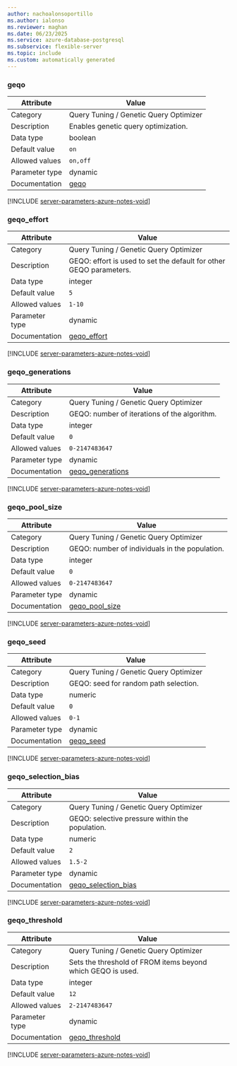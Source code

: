 ```yaml
---
author: nachoalonsoportillo
ms.author: ialonso
ms.reviewer: maghan
ms.date: 06/23/2025
ms.service: azure-database-postgresql
ms.subservice: flexible-server
ms.topic: include
ms.custom: automatically generated
---
```

### geqo

| Attribute | Value |
| --- | --- |
| Category | Query Tuning / Genetic Query Optimizer |
| Description | Enables genetic query optimization. |
| Data type | boolean |
| Default value | `on` |
| Allowed values | `on,off` |
| Parameter type | dynamic |
| Documentation | [geqo](https://www.postgresql.org/docs/15/runtime-config-query.html#GUC-GEQO) |


[!INCLUDE [server-parameters-azure-notes-void](./server-parameters-azure-notes-void.md)]



### geqo_effort

| Attribute | Value |
| --- | --- |
| Category | Query Tuning / Genetic Query Optimizer |
| Description | GEQO: effort is used to set the default for other GEQO parameters. |
| Data type | integer |
| Default value | `5` |
| Allowed values | `1-10` |
| Parameter type | dynamic |
| Documentation | [geqo_effort](https://www.postgresql.org/docs/15/runtime-config-query.html#GUC-GEQO-EFFORT) |


[!INCLUDE [server-parameters-azure-notes-void](./server-parameters-azure-notes-void.md)]



### geqo_generations

| Attribute | Value |
| --- | --- |
| Category | Query Tuning / Genetic Query Optimizer |
| Description | GEQO: number of iterations of the algorithm. |
| Data type | integer |
| Default value | `0` |
| Allowed values | `0-2147483647` |
| Parameter type | dynamic |
| Documentation | [geqo_generations](https://www.postgresql.org/docs/15/runtime-config-query.html#GUC-GEQO-GENERATIONS) |


[!INCLUDE [server-parameters-azure-notes-void](./server-parameters-azure-notes-void.md)]



### geqo_pool_size

| Attribute | Value |
| --- | --- |
| Category | Query Tuning / Genetic Query Optimizer |
| Description | GEQO: number of individuals in the population. |
| Data type | integer |
| Default value | `0` |
| Allowed values | `0-2147483647` |
| Parameter type | dynamic |
| Documentation | [geqo_pool_size](https://www.postgresql.org/docs/15/runtime-config-query.html#GUC-GEQO-POOL-SIZE) |


[!INCLUDE [server-parameters-azure-notes-void](./server-parameters-azure-notes-void.md)]



### geqo_seed

| Attribute | Value |
| --- | --- |
| Category | Query Tuning / Genetic Query Optimizer |
| Description | GEQO: seed for random path selection. |
| Data type | numeric |
| Default value | `0` |
| Allowed values | `0-1` |
| Parameter type | dynamic |
| Documentation | [geqo_seed](https://www.postgresql.org/docs/15/runtime-config-query.html#GUC-GEQO-SEED) |


[!INCLUDE [server-parameters-azure-notes-void](./server-parameters-azure-notes-void.md)]



### geqo_selection_bias

| Attribute | Value |
| --- | --- |
| Category | Query Tuning / Genetic Query Optimizer |
| Description | GEQO: selective pressure within the population. |
| Data type | numeric |
| Default value | `2` |
| Allowed values | `1.5-2` |
| Parameter type | dynamic |
| Documentation | [geqo_selection_bias](https://www.postgresql.org/docs/15/runtime-config-query.html#GUC-GEQO-SELECTION-BIAS) |


[!INCLUDE [server-parameters-azure-notes-void](./server-parameters-azure-notes-void.md)]



### geqo_threshold

| Attribute | Value |
| --- | --- |
| Category | Query Tuning / Genetic Query Optimizer |
| Description | Sets the threshold of FROM items beyond which GEQO is used. |
| Data type | integer |
| Default value | `12` |
| Allowed values | `2-2147483647` |
| Parameter type | dynamic |
| Documentation | [geqo_threshold](https://www.postgresql.org/docs/15/runtime-config-query.html#GUC-GEQO-THRESHOLD) |


[!INCLUDE [server-parameters-azure-notes-void](./server-parameters-azure-notes-void.md)]



